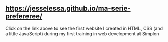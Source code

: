 ## https://jesselessa.github.io/ma-serie-prefereree/

Click on the link above to see the first website I created in HTML, CSS (and a little JavaScript) during my first training in web development at Simplon
